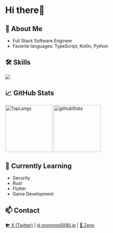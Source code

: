 # Hi there👋

## 🚀 About Me
- Full Stack Software Engineer
- Favorite languages: TypeScript, Kotlin, Python

## 🛠️ Skills

<p align="left">
  <img src="https://skillicons.dev/icons?i=apple,swift,java,kotlin,cpp,cs,python,php,ruby,go,lua,rust,dart,typescript,js,html,css,vue,react,nextjs,flutter,nodejs,django,misskey,unity,dotnet,sqlite,mongodb,tailwind,jquery,androidstudio,git,github,docker,linux,vscode,anaconda" />
</p>

## 📈 GitHub Stats
<p align="left"> 
  <img alt="TopLangs" height="150px" src="https://github-readme-stats.vercel.app/api/top-langs/?username=nnnnnnn0090&theme=transparent&layout=compact"/>
  <img alt="githubStats" height="150px" src="https://github-readme-stats.vercel.app/api?username=nnnnnnn0090&theme=transparent&show_icons=ture"/>
</p>

## 🌱 Currently Learning
- Security
- Rust
- Flutter
- Game Development

## 📫 Contact
<p>
  <a href="https://x.com/nnnnnnn0090">🐦 X (Twitter)</a> | 
  <a href="https://nnnnnnn0090.jp">🌐 nnnnnnn0090.jp</a> | 
  <a href="https://zenn.dev/nnnnnnn0090">📘 Zenn</a>
</p>
